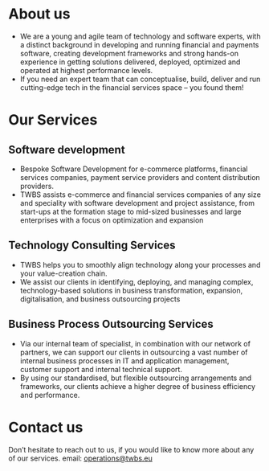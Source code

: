 # About us
- We are a young and agile team of technology and software experts, with a distinct background in developing and running financial and payments software, creating development frameworks and strong hands-on experience in getting solutions delivered, deployed, optimized and operated at highest performance levels. 
- If you need an expert team that can conceptualise, build, deliver and run cutting-edge tech in the financial services space – you found them!

# Our Services
## Software development
- Bespoke Software Development for e-commerce platforms, financial services companies, payment service providers and content distribution providers.
- TWBS assists e-commerce and financial services companies of any size and speciality with software development and project assistance, from start-ups at the formation stage to mid-sized businesses and large enterprises with a focus on optimization and expansion

## Technology Consulting Services
- TWBS helps you to smoothly align technology along your processes and your value-creation chain.
- We assist our clients in identifying, deploying, and managing complex, technology-based solutions in business transformation, expansion, digitalisation, and business outsourcing projects

## Business Process Outsourcing Services
- Via our internal team of specialist, in combination with our network of partners, we can support our clients in outsourcing a vast number of internal business processes in IT and application management, customer support and internal technical support.
- By using our standardised, but flexible outsourcing arrangements and frameworks, our clients achieve a higher degree of business efficiency and performance.

# Contact us
Don’t hesitate to reach out to us, if you would like to know more about any of our services.
email: operations@twbs.eu
